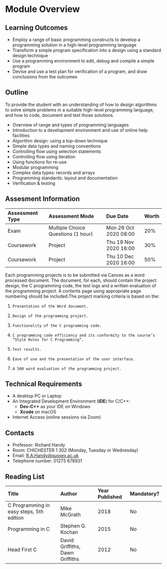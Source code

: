 # Module Overview

## Learning Outcomes

* Employ a range of basic programming constructs to develop a programming solution in a high-level programming language
* Transform a simple program specification into a design using a standard design technique
* Use a programming environment to edit, debug and compile a simple program
*  Devise and use a test plan for verification of a program, and draw conclusions from the outcomes

## Outline

To provide the student with an understanding of how to design algorithms to solve simple problems in a suitable high-level programming language, and how to code, document and test those solutions. 

* Overview of range and types of programming languages
* Introduction to a development environment and use of online help facilities
* Algorithm design: using a top-down technique
* Simple data types and naming conventions
* Controlling flow using selection statements
* Controlling flow using iteration
* Using functions for re-use
* Modular programming
* Complex data types: records and arrays
* Programming standards: layout and documentation
* Verification & testing

## Assesment Information

| Assessment Type | Assessment Mode | Due Date | Worth |
| :--- | :--- | :--- | :--- |
| Exam | Multiple Choice Questions \(1 hour\) | Mon 26 Oct 2020 08:00 | 20% |
| Coursework | Project | Thu 19 Nov 2020 16:00 | 30% |
| Coursework | Project | Thu 10 Dec 2020 16:00 | 50% |

Each programming projects is to be submitted via Canvas as a word processed document. The document, for each, should contain the project design, the C programming code, the test logs and a written evaluation of the programming project. A contents page using appropriate page numbering should be included.The project marking criteria is based on the:

1.     Presentation of the Word document.
2.     Design of the programming project.
3.     Functionality of the C programming code.
4.     C programming code efficiency and its conformity to the course’s “Style Rules for C Programming”.
5.     Test results.
6.     Ease of use and the presentation of the user interface.
7.     A 500 word evaluation of the programming project.

## Technical Requirements

* A desktop PC or Laptop
* An Integrated Development Environment \(**IDE**\) for C/C++:
  * **Dev-C++** as your IDE on Windows
  * **Xcode** on macOS
* Internet Access \(online sessions via Zoom\)

## Contacts

* Professor: Richard Handy
* Room: CHICHESTER 1 302 \(Monday, Tuesday or Wednesday\) 
* Email: R.A.Handy@sussex.ac.uk 
* Telephone number: 01273 678931

## Reading List

| Title | Author | Year Published | Mandatory? |
| :--- | :--- | :--- | :--- |
| C Programming in easy steps, 5th edition | Mike McGrath | 2018 | No |
| Programming in C | Stephen G. Kochan | 2015 | No |
| Head First C | David Griffiths, Dawn Griffiths | 2012 | No |





